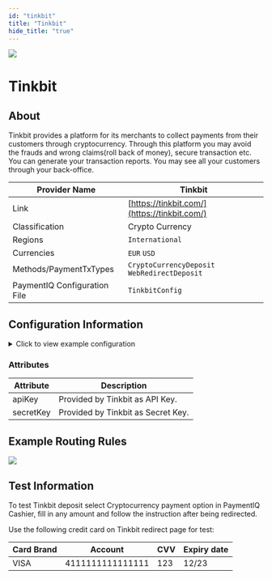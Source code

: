```yaml
--- 
id: "tinkbit" 
title: "Tinkbit"
hide_title: "true"
---
```

 
![](/img/providers/logos/tinkbitlogo.png)

# Tinkbit

## About
Tinkbit provides a platform for its merchants to collect payments from their customers through cryptocurrency. Through this platform you may avoid the frauds and wrong claims(roll back of money), secure transaction etc. You can generate your transaction reports. You may see all your customers through your back-office.

| Provider Name                | Tinkbit                                      |
|------------------------------|----------------------------------------------|
| Link                         | [https://tinkbit.com/](https://tinkbit.com/) |
| Classification               | Crypto Currency                              |
| Regions                      | `International`                              |
| Currencies                   | `EUR` `USD`                                  |
| Methods/PaymentTxTypes       | `CryptoCurrencyDeposit` `WebRedirectDeposit` |
| PaymentIQ Configuration File | `TinkbitConfig`                              |

## Configuration Information

<details>
<summary>Click to view example configuration</summary>
<br/>

```xml
<com.devcode.paymentiq.integration.tinkbit.TinkbitConfig>
  <enabled>true</enabled>
  <accounts>
    <entry>
     <string>default</string>
     <account>
        <apiKey>???</apiKey>
        <secretKey>???</secretKey>
        <supportedCurrencies>EUR|USD</supportedCurrencies>
     </account>
    </entry>
  </accounts>
  <testMode>true</testMode>
</com.devcode.paymentiq.integration.tinkbit.TinkbitConfig>
```

</details>

### Attributes

| Attribute | Description                        |
|-----------|------------------------------------|
| apiKey    | Provided by Tinkbit as API Key.    |
| secretKey | Provided by Tinkbit as Secret Key. |

## Example Routing Rules

![](/img/providers/routing/tinkbitrouting.png)

## Test Information

To test Tinkbit deposit select Cryptocurrency payment option in PaymentIQ Cashier, 
fill in any amount and follow the instruction after being redirected.

Use the following credit card on Tinkbit redirect page for test:

| Card Brand | Account          | CVV | Expiry date |
|------------|------------------|-----|-------------|
| VISA       | 4111111111111111 | 123 | 12/23       |


